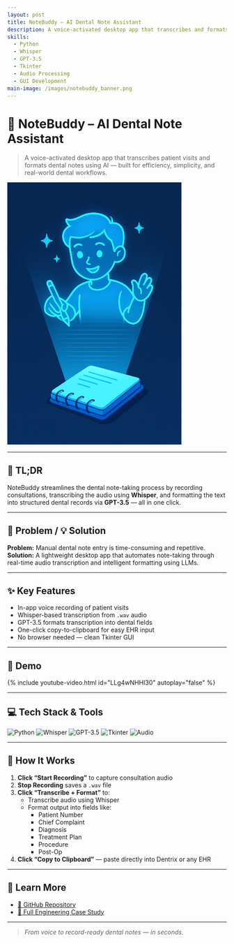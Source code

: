 ```yaml
---
layout: post
title: NoteBuddy – AI Dental Note Assistant
description: A voice-activated desktop app that transcribes and formats dental notes using Whisper and GPT.
skills:
  - Python
  - Whisper
  - GPT-3.5
  - Tkinter
  - Audio Processing
  - GUI Development
main-image: /images/notebuddy_banner.png
---
```


# 🦷 NoteBuddy – AI Dental Note Assistant

> A voice-activated desktop app that transcribes patient visits and formats dental notes using AI — built for efficiency, simplicity, and real-world dental workflows.

<img src="/assets/images/notebuddy/interface.png" alt="NoteBuddy UI Preview" width="400"/>

---

## 🚀 TL;DR  
NoteBuddy streamlines the dental note-taking process by recording consultations, transcribing the audio using **Whisper**, and formatting the text into structured dental records via **GPT-3.5** — all in one click.

---

## 🧩 Problem / 💡 Solution

**Problem:** Manual dental note entry is time-consuming and repetitive.  
**Solution:** A lightweight desktop app that automates note-taking through real-time audio transcription and intelligent formatting using LLMs.

---

## ✨ Key Features

- In-app voice recording of patient visits  
- Whisper-based transcription from `.wav` audio  
- GPT-3.5 formats transcription into dental fields  
- One-click copy-to-clipboard for easy EHR input  
- No browser needed — clean Tkinter GUI

---

## 🎥 Demo

{% include youtube-video.html id="LLg4wNHHI30" autoplay="false" %}

---

## 💻 Tech Stack & Tools

![Python](https://img.shields.io/badge/Python-3776AB?style=flat&logo=python&logoColor=white)
![Whisper](https://img.shields.io/badge/Whisper-OpenAI-black?style=flat)
![GPT-3.5](https://img.shields.io/badge/GPT--3.5-OpenAI-blue?style=flat)
![Tkinter](https://img.shields.io/badge/Tkinter-GUI-yellow?style=flat)
![Audio](https://img.shields.io/badge/Audio-WAV-red?style=flat)

---

## 🧠 How It Works

1. **Click “Start Recording”** to capture consultation audio  
2. **Stop Recording** saves a `.wav` file  
3. **Click “Transcribe + Format”** to:  
   - Transcribe audio using Whisper  
   - Format output into fields like:  
     - Patient Number  
     - Chief Complaint  
     - Diagnosis  
     - Treatment Plan  
     - Procedure  
     - Post-Op  
4. **Click “Copy to Clipboard”** — paste directly into Dentrix or any EHR

---

## 📖 Learn More

- [🔗 GitHub Repository](https://github.com/20mup/NoteBuddy)
- [📄 Full Engineering Case Study](/docs/notebuddy-case-study.md)

---

> _From voice to record-ready dental notes — in seconds._
